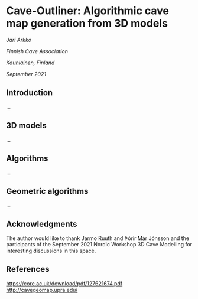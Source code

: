 
# Cave-Outliner: Algorithmic cave map generation from 3D models

*Jari Arkko*

*Finnish Cave Association*

*Kauniainen, Finland*

*September 2021*


## Introduction

...

## 3D models

...

## Algorithms

...

## Geometric algorithms

...

## Acknowledgments

The author would like to thank Jarmo Ruuth and Þórir Már Jónsson and the participants of the September 2021 Nordic Workshop 3D Cave Modelling for interesting discussions in this space.

## References

https://core.ac.uk/download/pdf/127621674.pdf
http://cavegeomap.upra.edu/
